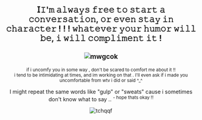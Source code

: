 <div align="center">

 ## 𝖨𝙸'𝚖 𝚊𝚕𝚠𝚊𝚢𝚜 𝚏𝚛𝚎𝚎 𝚝𝚘 𝚜𝚝𝚊𝚛𝚝 𝚊 𝚌𝚘𝚗𝚟𝚎𝚛𝚜𝚊𝚝𝚒𝚘𝚗, 𝚘𝚛 𝚎𝚟𝚎𝚗 𝚜𝚝𝚊𝚢 𝚒𝚗 𝚌𝚑𝚊𝚛𝚊𝚌𝚝𝚎𝚛 ! ! ! 𝚠𝚑𝚊𝚝𝚎𝚟𝚎𝚛 𝚢𝚘𝚞𝚛 𝚑𝚞𝚖𝚘𝚛 𝚠𝚒𝚕𝚕 𝚋𝚎, 𝚒 𝚠𝚒𝚕𝚕 𝚌𝚘𝚖𝚙𝚕𝚒𝚖𝚎𝚗𝚝 𝚒𝚝 !<br><br><sup>![mwgcok](https://github.com/user-attachments/assets/011fa447-298c-4e3e-9104-f84fbc3abf08)<sup>




  
 <sup>if i uncomfy you in some way , don't be scared to comfort me about it !! <br> i tend to be intimidating at times, and im working on that .  I'll even ask if i made you uncomfortable from wtv i did or said ^_^<sup>

 
  I might repeat the same words like "gulp" or "sweats" cause i sometimes don't know what to say .. <sup>- hope thats okay !!<sup>

  ![tchqqf](https://github.com/user-attachments/assets/18a0e019-584e-43af-8b51-f46a67235136)
